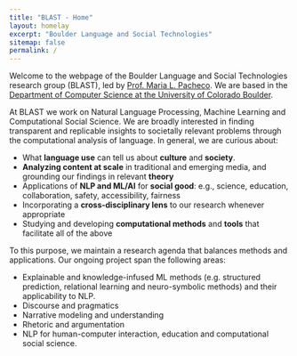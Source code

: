 ```yaml
---
title: "BLAST - Home"
layout: homelay
excerpt: "Boulder Language and Social Technologies"
sitemap: false
permalink: /
---
```


Welcome to the webpage of the Boulder Language and Social Technologies research group (BLAST), led by [Prof. Maria L. Pacheco](https://blast-cu.github.io/mlpacheco/). We are based in the [Department of Computer
Science at the University of Colorado Boulder](https://www.colorado.edu/cs/).

At BLAST we work on Natural Language Processing, Machine Learning and
Computational Social Science. We are broadly interested in finding transparent and replicable insights to societally relevant problems through the computational analysis of language. In general, we are curious about:
* What **language use** can tell us about **culture** and **society**.
* **Analyzing content at scale** in traditional and emerging media, and grounding our findings in relevant **theory**
* Applications of **NLP and ML/AI** for **social good**: e.g., science, education, collaboration, safety, accessibility, fairness
* Incorporating a **cross-disciplinary lens** to our research whenever appropriate
* Studying and developing **computational methods** and **tools** that facilitate all of the above

To this purpose, we maintain a research agenda that balances methods and applications. Our ongoing project span the following areas:

* Explainable and knowledge-infused ML methods (e.g. structured
prediction, relational learning and neuro-symbolic methods) and their applicability to NLP.
* Discourse and pragmatics
* Narrative modeling and understanding
* Rhetoric and argumentation
* NLP for human-computer interaction, education and computational social science. 
